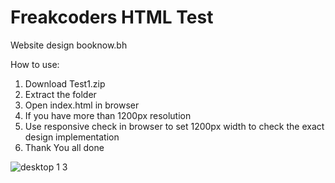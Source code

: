 # Freakcoders HTML Test
Website design booknow.bh


How to use:

1. Download Test1.zip
2. Extract the folder
3. Open index.html in browser
4. If you have more than 1200px resolution
5. Use responsive check in browser to set 1200px width to check the exact design implementation
6. Thank You all done

![desktop 1 3](https://user-images.githubusercontent.com/29002231/29267001-68e9c63c-8104-11e7-9fbf-e82dd2a62467.png)
